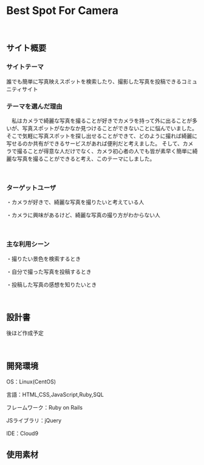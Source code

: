 # Best Spot For Camera
​
## サイト概要
### サイトテーマ
  誰でも簡単に写真映えスポットを検索したり、撮影した写真を投稿できるコミュニティサイト

<!--何を『目的』とし、どのような『分類』なのかを簡潔に書く-->

### テーマを選んだ理由
　私はカメラで綺麗な写真を撮ることが好きでカメラを持って外に出ることが多いが、写真スポットがなかなか見つけることができないことに悩んでいました。
  そこで気軽に写真スポットを探し出せることができて、どのように撮れば綺麗に写せるのか共有ができるサービスがあれば便利だと考えました。
  そして、カメラで撮ることが得意な人だけでなく、カメラ初心者の人でも皆が素早く簡単に綺麗な写真を撮ることができると考え、このテーマにしました。
<!--なぜこのようなテーマにしたかを説明する-->
​
### ターゲットユーザ
  ・カメラが好きで、綺麗な写真を撮りたいと考えている人

  ・カメラに興味があるけど、綺麗な写真の撮り方がわからない人
<!--誰に使ってもらうかを具体的に記載する-->
​
### 主な利用シーン
  ・撮りたい景色を検索するとき

  ・自分で撮った写真を投稿するとき

  ・投稿した写真の感想を知りたいとき
<!--どのような時に使うのかの状況を記載すること-->
​
## 設計書
  後ほど作成予定
<!--テーマを設定・提出する時点では不要です-->
​
## 開発環境
OS：Linux(CentOS)

言語：HTML,CSS,JavaScript,Ruby,SQL

フレームワーク：Ruby on Rails

JSライブラリ：jQuery

IDE：Cloud9

## 使用素材
<!--- 外部サービスの画像素材・音声素材を使用した場合は、必ずサービス名とURLを明記してください。-->
<!--- アプリケーションの実装に使用したgem/bootstrapのリファレンスなどの記載は不要です。-->
<!--- 使用しない場合は、使用素材の項目をREADMEから削除してください。-->